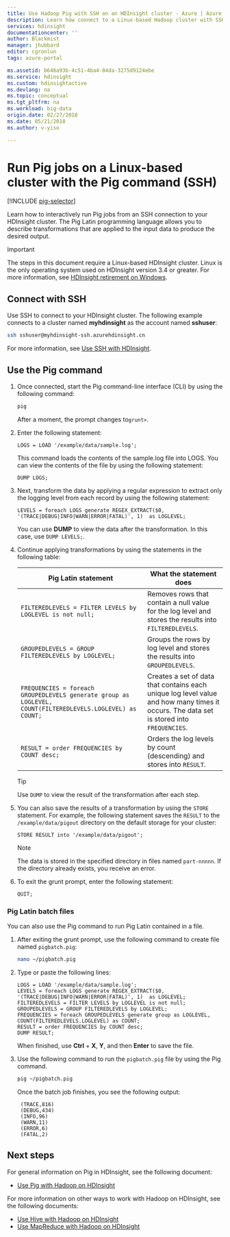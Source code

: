 ```yaml
---
title: Use Hadoop Pig with SSH on an HDInsight cluster - Azure | Azure
description: Learn how connect to a Linux-based Hadoop cluster with SSH, and then use the Pig command to run Pig Latin statements interactively, or as a batch job.
services: hdinsight
documentationcenter: ''
author: Blackmist
manager: jhubbard
editor: cgronlun
tags: azure-portal

ms.assetid: b646a93b-4c51-4ba4-84da-3275d9124ebe
ms.service: hdinsight
ms.custom: hdinsightactive
ms.devlang: na
ms.topic: conceptual
ms.tgt_pltfrm: na
ms.workload: big-data
origin.date: 02/27/2018
ms.date: 05/21/2018
ms.author: v-yiso

---
```

# Run Pig jobs on a Linux-based cluster with the Pig command (SSH)

[!INCLUDE [pig-selector](../../../includes/hdinsight-selector-use-pig.md)]

Learn how to interactively run Pig jobs from an SSH connection to your HDInsight cluster. The Pig Latin programming language allows you to describe transformations that are applied to the input data to produce the desired output.

> [!IMPORTANT]
> The steps in this document require a Linux-based HDInsight cluster. Linux is the only operating system used on HDInsight version 3.4 or greater. For more information, see [HDInsight retirement on Windows](../hdinsight-component-versioning.md#hdinsight-windows-retirement).

## <a id="ssh"></a>Connect with SSH

Use SSH to connect to your HDInsight cluster. The following example connects to a cluster named **myhdinsight** as the account named **sshuser**:

```bash
ssh sshuser@myhdinsight-ssh.azurehdinsight.cn
```

For more information, see [Use SSH with HDInsight](../hdinsight-hadoop-linux-use-ssh-unix.md).

## <a id="pig"></a>Use the Pig command

1. Once connected, start the Pig command-line interface (CLI) by using the following command:

    ```bash
    pig
    ```

    After a moment, the prompt changes to`grunt>`.

2. Enter the following statement:

    ```piglatin
    LOGS = LOAD '/example/data/sample.log';
    ```

    This command loads the contents of the sample.log file into LOGS. You can view the contents of the file by using the following statement:

    ```piglatin
    DUMP LOGS;
    ```

3. Next, transform the data by applying a regular expression to extract only the logging level from each record by using the following statement:

    ```piglatin
    LEVELS = foreach LOGS generate REGEX_EXTRACT($0, '(TRACE|DEBUG|INFO|WARN|ERROR|FATAL)', 1)  as LOGLEVEL;
    ```

    You can use **DUMP** to view the data after the transformation. In this case, use `DUMP LEVELS;`.

4. Continue applying transformations by using the statements in the following table:

    | Pig Latin statement | What the statement does |
    | ---- | ---- |
    | `FILTEREDLEVELS = FILTER LEVELS by LOGLEVEL is not null;` | Removes rows that contain a null value for the log level and stores the results into `FILTEREDLEVELS`. |
    | `GROUPEDLEVELS = GROUP FILTEREDLEVELS by LOGLEVEL;` | Groups the rows by log level and stores the results into `GROUPEDLEVELS`. |
    | `FREQUENCIES = foreach GROUPEDLEVELS generate group as LOGLEVEL, COUNT(FILTEREDLEVELS.LOGLEVEL) as COUNT;` | Creates a set of data that contains each unique log level value and how many times it occurs. The data set is stored into `FREQUENCIES`. |
    | `RESULT = order FREQUENCIES by COUNT desc;` | Orders the log levels by count (descending) and stores into `RESULT`. |

    > [!TIP]
    > Use `DUMP` to view the result of the transformation after each step.

5. You can also save the results of a transformation by using the `STORE` statement. For example, the following statement saves the `RESULT` to the `/example/data/pigout` directory on the default storage for your cluster:

    ```piglatin
    STORE RESULT into '/example/data/pigout';
    ```

   > [!NOTE]
   > The data is stored in the specified directory in files named `part-nnnnn`. If the directory already exists, you receive an error.

6. To exit the grunt prompt, enter the following statement:

    ```piglatin
    QUIT;
    ```

### Pig Latin batch files

You can also use the Pig command to run Pig Latin contained in a file.

1. After exiting the grunt prompt, use the following command to create file named `pigbatch.pig`:

    ```bash
    nano ~/pigbatch.pig
    ```

2. Type or paste the following lines:

    ```piglatin
    LOGS = LOAD '/example/data/sample.log';
    LEVELS = foreach LOGS generate REGEX_EXTRACT($0, '(TRACE|DEBUG|INFO|WARN|ERROR|FATAL)', 1)  as LOGLEVEL;
    FILTEREDLEVELS = FILTER LEVELS by LOGLEVEL is not null;
    GROUPEDLEVELS = GROUP FILTEREDLEVELS by LOGLEVEL;
    FREQUENCIES = foreach GROUPEDLEVELS generate group as LOGLEVEL, COUNT(FILTEREDLEVELS.LOGLEVEL) as COUNT;
    RESULT = order FREQUENCIES by COUNT desc;
    DUMP RESULT;
    ```

    When finished, use __Ctrl__ + __X__, __Y__, and then __Enter__ to save the file.

3. Use the following command to run the `pigbatch.pig` file by using the Pig command.

    ```bash
    pig ~/pigbatch.pig
    ```

    Once the batch job finishes, you see the following output:

        (TRACE,816)
        (DEBUG,434)
        (INFO,96)
        (WARN,11)
        (ERROR,6)
        (FATAL,2)

## <a id="nextsteps"></a>Next steps

For general information on Pig in HDInsight, see the following document:

* [Use Pig with Hadoop on HDInsight](hdinsight-use-pig.md)

For more information on other ways to work with Hadoop on HDInsight, see the following documents:

* [Use Hive with Hadoop on HDInsight](hdinsight-use-hive.md)
* [Use MapReduce with Hadoop on HDInsight](hdinsight-use-mapreduce.md)

<!--Update_Description: update meta data-->